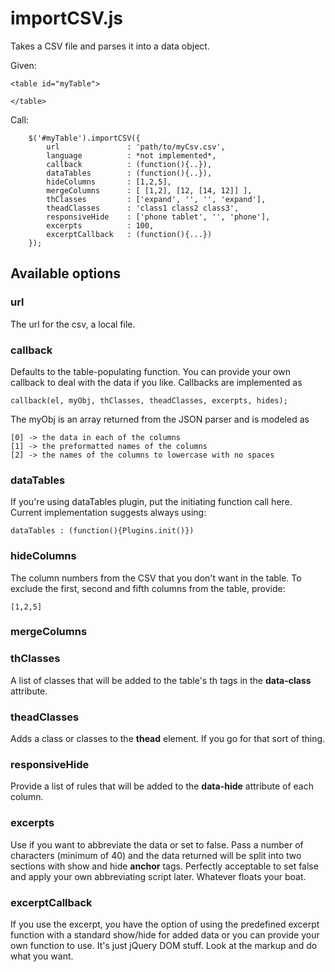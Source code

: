 # importCSV.js

Takes a CSV file and parses it into a data object.

Given:

    <table id="myTable">
    
    </table>

Call:

		$('#myTable').importCSV({
			url               : 'path/to/myCsv.csv',
			language          : *not implemented*,
			callback          : (function(){..}),
			dataTables        : (function(){..}),
			hideColumns       : [1,2,5],
			mergeColumns      : [ [1,2], [12, [14, 12]] ],
			thClasses         : ['expand', '', '', 'expand'],
			theadClasses      : 'class1 class2 class3',
			responsiveHide    : ['phone tablet', '', 'phone'],
			excerpts          : 100,
			excerptCallback   : (function(){...})
		});
  

## Available options

### url

The url for the csv, a local file.

### callback

Defaults to the table-populating function.
You can provide your own callback to deal with the data if you like. Callbacks are implemented as 

    callback(el, myObj, thClasses, theadClasses, excerpts, hides);
    
The myObj is an array returned from the JSON parser and is modeled as

    [0] -> the data in each of the columns
    [1] -> the preformatted names of the columns
    [2] -> the names of the columns to lowercase with no spaces
    
### dataTables

If you're using dataTables plugin, put the initiating function call here.  Current implementation suggests always using:

    dataTables : (function(){Plugins.init()})
    
### hideColumns

The column numbers from the CSV that you don't want in the table. To exclude the first, second and fifth columns from the table, provide:

    [1,2,5]
	
### mergeColumns



### thClasses

A list of classes that will be added to the table's th tags in the **data-class** attribute.  

### theadClasses

Adds a class or classes to the **thead** element. If you go for that sort of thing.

### responsiveHide

Provide a list of rules that will be added to the **data-hide** attribute of each column. 

### excerpts

Use if you want to abbreviate the data or set to false.  Pass a number of characters (minimum of 40) and the data returned will be split into two sections with show and hide **anchor** tags. Perfectly acceptable to set false and apply your own abbreviating script later.  Whatever floats your boat. 

### excerptCallback

If you use the excerpt, you have the option of using the predefined excerpt function with a standard show/hide for added data or you can provide your own function to use. It's just jQuery DOM stuff. Look at the markup and do what you want.







